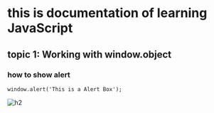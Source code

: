 # this is documentation of learning JavaScript
## topic 1: Working with window.object
### how to show alert
```
window.alert('This is a Alert Box');
```
![h2](https://user-images.githubusercontent.com/95133436/143728676-2afdab86-d170-47e6-8c78-567832c013d8.jpg)
